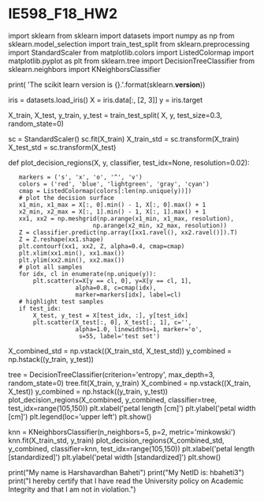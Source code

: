 # IE598_F18_HW2
import sklearn
from sklearn import datasets
import numpy as np
from sklearn.model_selection import train_test_split
from sklearn.preprocessing import StandardScaler
from matplotlib.colors import ListedColormap
import matplotlib.pyplot as plt
from sklearn.tree import DecisionTreeClassifier
from sklearn.neighbors import KNeighborsClassifier


print( 'The scikit learn version is {}.'.format(sklearn.__version__))

 
  
iris = datasets.load_iris()
X = iris.data[:, [2, 3]]
y = iris.target
   
X_train, X_test, y_train, y_test = train_test_split(
           X, y, test_size=0.3, random_state=0)
    
sc = StandardScaler()
sc.fit(X_train)
X_train_std = sc.transform(X_train)
X_test_std = sc.transform(X_test)

def plot_decision_regions(X, y, classifier,
                       test_idx=None, resolution=0.02):
       
           

       markers = ('s', 'x', 'o', '^', 'v')
       colors = ('red', 'blue', 'lightgreen', 'gray', 'cyan')
       cmap = ListedColormap(colors[:len(np.unique(y))])
       # plot the decision surface
       x1_min, x1_max = X[:, 0].min() - 1, X[:, 0].max() + 1
       x2_min, x2_max = X[:, 1].min() - 1, X[:, 1].max() + 1
       xx1, xx2 = np.meshgrid(np.arange(x1_min, x1_max, resolution),
                            np.arange(x2_min, x2_max, resolution))
       Z = classifier.predict(np.array([xx1.ravel(), xx2.ravel()]).T)
       Z = Z.reshape(xx1.shape)
       plt.contourf(xx1, xx2, Z, alpha=0.4, cmap=cmap)
       plt.xlim(xx1.min(), xx1.max())
       plt.ylim(xx2.min(), xx2.max())
       # plot all samples
       for idx, cl in enumerate(np.unique(y)):
           plt.scatter(x=X[y == cl, 0], y=X[y == cl, 1],
                       alpha=0.8, c=cmap(idx),
                       marker=markers[idx], label=cl)
       # highlight test samples
       if test_idx:
           X_test, y_test = X[test_idx, :], y[test_idx]
           plt.scatter(X_test[:, 0], X_test[:, 1], c='',
                       alpha=1.0, linewidths=1, marker='o',
                        s=55, label='test set')
           
           
           
X_combined_std = np.vstack((X_train_std, X_test_std))
y_combined = np.hstack((y_train, y_test))

   
tree = DecisionTreeClassifier(criterion='entropy',
                               max_depth=3, random_state=0)
tree.fit(X_train, y_train)
X_combined = np.vstack((X_train, X_test))
y_combined = np.hstack((y_train, y_test))
plot_decision_regions(X_combined, y_combined,
                    classifier=tree, test_idx=range(105,150))
plt.xlabel('petal length [cm]')
plt.ylabel('petal width [cm]')
plt.legend(loc='upper left')
plt.show()
   
   

knn = KNeighborsClassifier(n_neighbors=5, p=2,
                            metric='minkowski')
knn.fit(X_train_std, y_train)
plot_decision_regions(X_combined_std, y_combined,
                       classifier=knn, test_idx=range(105,150))
plt.xlabel('petal length [standardized]')
plt.ylabel('petal width [standardized]')
plt.show()

print("My name is Harshavardhan Baheti")
print("My NetID is: hbaheti3")
print("I hereby certify that I have read the University policy on Academic Integrity and that I am not in violation.")
